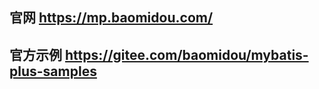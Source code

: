 

## 官网  https://mp.baomidou.com/




## 官方示例  https://gitee.com/baomidou/mybatis-plus-samples











